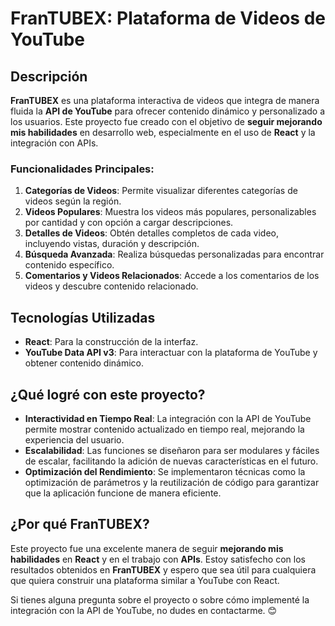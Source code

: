 # FranTUBEX: Plataforma de Videos de YouTube

## Descripción

**FranTUBEX** es una plataforma interactiva de videos que integra de manera fluida la **API de YouTube** para ofrecer contenido dinámico y personalizado a los usuarios. Este proyecto fue creado con el objetivo de **seguir mejorando mis habilidades** en desarrollo web, especialmente en el uso de **React** y la integración con APIs.

### Funcionalidades Principales:
1. **Categorías de Videos**: Permite visualizar diferentes categorías de videos según la región.
2. **Videos Populares**: Muestra los videos más populares, personalizables por cantidad y con opción a cargar descripciones.
3. **Detalles de Videos**: Obtén detalles completos de cada video, incluyendo vistas, duración y descripción.
4. **Búsqueda Avanzada**: Realiza búsquedas personalizadas para encontrar contenido específico.
5. **Comentarios y Videos Relacionados**: Accede a los comentarios de los videos y descubre contenido relacionado.

## Tecnologías Utilizadas
- **React**: Para la construcción de la interfaz.
- **YouTube Data API v3**: Para interactuar con la plataforma de YouTube y obtener contenido dinámico.
  
## ¿Qué logré con este proyecto?
- **Interactividad en Tiempo Real**: La integración con la API de YouTube permite mostrar contenido actualizado en tiempo real, mejorando la experiencia del usuario.
- **Escalabilidad**: Las funciones se diseñaron para ser modulares y fáciles de escalar, facilitando la adición de nuevas características en el futuro.
- **Optimización del Rendimiento**: Se implementaron técnicas como la optimización de parámetros y la reutilización de código para garantizar que la aplicación funcione de manera eficiente.

## ¿Por qué FranTUBEX?
Este proyecto fue una excelente manera de seguir **mejorando mis habilidades** en **React** y en el trabajo con **APIs**. Estoy satisfecho con los resultados obtenidos en **FranTUBEX** y espero que sea útil para cualquiera que quiera construir una plataforma similar a YouTube con React.

Si tienes alguna pregunta sobre el proyecto o sobre cómo implementé la integración con la API de YouTube, no dudes en contactarme. 😊

